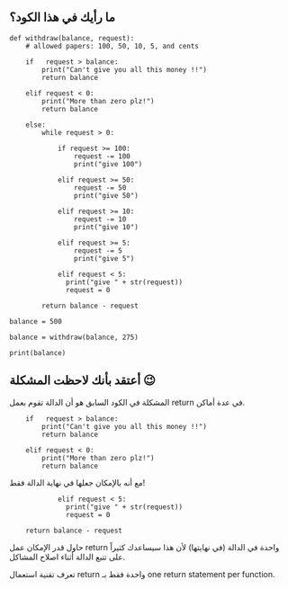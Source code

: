 ## ما رأيك في هذا الكود؟

```
def withdraw(balance, request):
    # allowed papers: 100, 50, 10, 5, and cents
    
    if   request > balance:
        print("Can't give you all this money !!")
        return balance
    
    elif request < 0:
        print("More than zero plz!")
        return balance
    
    else:
        while request > 0:
    
            if request >= 100:
                request -= 100
                print("give 100")
    
            elif request >= 50:
                request -= 50
                print("give 50")
    
            elif request >= 10:
                request -= 10
                print("give 10")
    
            elif request >= 5:
                request -= 5
                print("give 5")

            elif request < 5:
              print("give " + str(request))
              request = 0
              
        return balance - request
    
balance = 500

balance = withdraw(balance, 275)

print(balance)
```

## أعتقد بأنك لاحظت المشكلة :wink:

المشكلة في الكود السابق هو أن الدالة تقوم بعمل return في عدة أماكن.

```
    if   request > balance:
        print("Can't give you all this money !!")
        return balance
    
    elif request < 0:
        print("More than zero plz!")
        return balance
```

 مع أنه بالإمكان جعلها في نهاية الدالة فقط!
 
```
            elif request < 5:
              print("give " + str(request))
              request = 0
              
    return balance - request
```

حاول قدر الإمكان عمل return واحدة في الدالة (في نهايتها) لأن هذا سيساعدك كثيراً على تتبع الدالة أثناء اصلاح المشاكل.

تعرف تقنية استعمال return واحدة فقط بـ one return statement per function.
